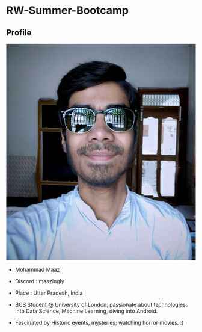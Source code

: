 # RW-Summer-Bootcamp
## Profile

![Maaz](https://github.com/maazingly/RW-Summer-Bootcamp/blob/master/me.jpeg)
  - Mohammad Maaz
  - Discord : maazingly
  - Place : Uttar Pradesh, India

- BCS Student @ University of London, passionate about technologies, into Data Science, Machine Learning, diving into Android.
- Fascinated by Historic events, mysteries; watching horror movies. :) 
